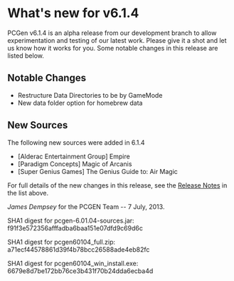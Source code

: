 # What's new for v6.1.4

PCGen v6.1.4 is an alpha release from our development branch to allow 
experimentation and testing of our latest work. Please give it a shot and let 
us know how it works for you. Some notable changes in this release are listed 
below. 

## Notable Changes

* Restructure Data Directories to be by GameMode
* New data folder option for homebrew data


## New Sources

The following new sources were added in 6.1.4

* [Alderac Entertainment Group] Empire
* [Paradigm Concepts] Magic of Arcanis
* [Super Genius Games] The Genius Guide to: Air Magic


For full details of the new changes in this release, see the 
[Release Notes](https://sourceforge.net/projects/pcgen/files/PCGen%20Unstable/6.01.04%20Alpha/pcgen-release-notes-60104.html/download) in the list above.

*James Dempsey* for the PCGEN Team -- 7 July, 2013.


SHA1 digest for pcgen-6.01.04-sources.jar:
f91f3e572356afffadba6baa151e07dfd9c69d6c 

SHA1 digest for pcgen60104_full.zip:
a71ecf44578861d39f4b78bcc26588ade4eb82fc 

SHA1 digest for pcgen60104_win_install.exe:
6679e8d7be172bb76ce3b431f70b24dda6ecba4d 